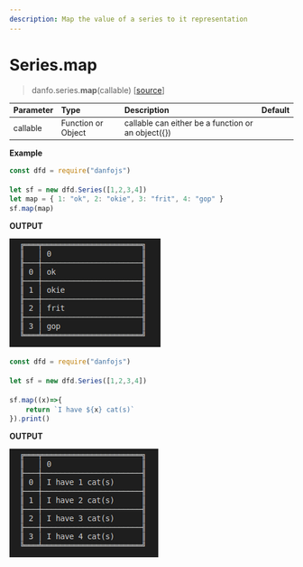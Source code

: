 ```yaml
---
description: Map the value of a series to it representation
---
```


# Series.map

> danfo.series.**map**\(callable\) \[[source](https://github.com/opensource9ja/danfojs/blob/master/danfojs/src/core/series.js#L685)\]

| Parameter | Type | Description | Default |
| :--- | :--- | :--- | :--- |
| callable | Function or Object | callable can either be a function or an object\({}\) |  |

**Example**

```javascript
const dfd = require("danfojs")

let sf = new dfd.Series([1,2,3,4])
let map = { 1: "ok", 2: "okie", 3: "frit", 4: "gop" }
sf.map(map)

```

**OUTPUT**

![](../../.gitbook/assets/series_map.png)

```javascript
const dfd = require("danfojs")

let sf = new dfd.Series([1,2,3,4])

sf.map((x)=>{
    return `I have ${x} cat(s)`
}).print()

```

**OUTPUT**

![](../../.gitbook/assets/series_map1.png)

